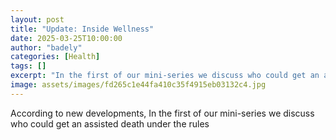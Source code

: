 ```yaml
---
layout: post
title: "Update: Inside Wellness"
date: 2025-03-25T10:00:00
author: "badely"
categories: [Health]
tags: []
excerpt: "In the first of our mini-series we discuss who could get an assisted death under the rules"
image: assets/images/fd265c1e44fa410c35f4915eb03132c4.jpg
---
```


According to new developments, In the first of our mini-series we discuss who could get an assisted death under the rules

